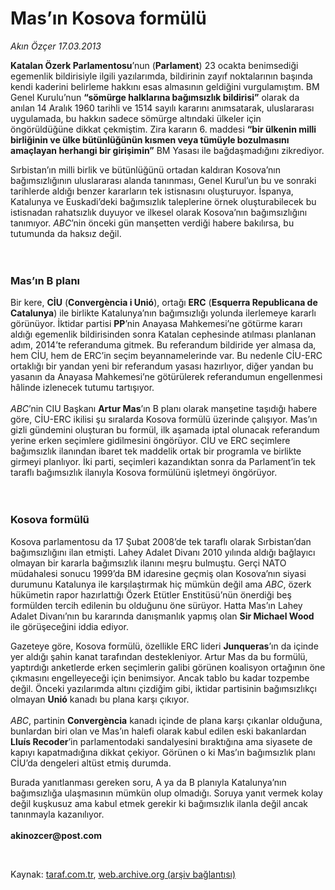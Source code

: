 # Mas’ın Kosova formülü

*Akın Özçer 17.03.2013*

<div class="yazi"><p><b>Katalan Özerk Parlamentosu</b>’nun (<b>Parlament</b>) 23 ocakta benimsediği egemenlik bildirisiyle ilgili yazılarımda, bildirinin zayıf noktalarının başında kendi kaderini belirleme hakkını esas almasının geldiğini vurgulamıştım. BM Genel Kurulu’nun <b>“sömürge halklarına bağımsızlık bildirisi”</b> olarak da anılan 14 Aralık 1960 tarihli ve 1514 sayılı kararını anımsatarak, uluslararası uygulamada, bu hakkın sadece sömürge altındaki ülkeler için öngörüldüğüne dikkat çekmiştim. Zira kararın 6. maddesi <b>“bir ülkenin milli birliğinin ve ülke bütünlüğünün kısmen veya tümüyle bozulmasını amaçlayan herhangi bir girişimin”</b> BM Yasası ile bağdaşmadığını zikrediyor. </p>
<p>Sırbistan’ın milli birlik ve bütünlüğünü ortadan kaldıran Kosova’nın bağımsızlığının uluslararası alanda tanınması, Genel Kurul’un bu ve sonraki tarihlerde aldığı benzer kararların tek istisnasını oluşturuyor. İspanya, Katalunya ve Euskadi’deki bağımsızlık taleplerine örnek oluşturabilecek bu istisnadan rahatsızlık duyuyor ve ilkesel olarak Kosova’nın bağımsızlığını tanımıyor. <i>ABC</i>’nin önceki gün manşetten verdiği habere bakılırsa, bu tutumunda da haksız değil.<br/><br/><br/></p>
<h3>Mas’ın B planı</h3>
<p>Bir kere, <b>CİU</b> (<b>Convergència i Unió</b>), ortağı <b>ERC</b> (<b>Esquerra Republicana de Catalunya</b>) ile birlikte Katalunya’nın bağımsızlığı yolunda ilerlemeye kararlı görünüyor. İktidar partisi <b>PP</b>’nin Anayasa Mahkemesi’ne götürme kararı aldığı egemenlik bildirisinden sonra Katalan cephesinde atılması planlanan adım, 2014’te referanduma gitmek. Bu referandum bildiride yer almasa da, hem CİU, hem de ERC’in seçim beyannamelerinde var. Bu nedenle CİU-ERC ortaklığı bir yandan yeni bir referandum yasası hazırlıyor, diğer yandan bu yasanın da Anayasa Mahkemesi’ne götürülerek referandumun engellenmesi hâlinde izlenecek tutumu tartışıyor.<br/><br/><i>ABC</i>’nin CIU Başkanı <b>Artur Mas</b>’ın B planı olarak manşetine taşıdığı habere göre, CİU-ERC ikilisi şu sıralarda Kosova formülü üzerinde çalışıyor. Mas’ın gizli gündemini oluşturan bu formül, ilk aşamada iptal olunacak referandum yerine erken seçimlere gidilmesini öngörüyor. CİU ve ERC seçimlere bağımsızlık ilanından ibaret tek maddelik ortak bir programla ve birlikte girmeyi planlıyor. İki parti, seçimleri kazandıktan sonra da Parlament’in tek taraflı bağımsızlık ilanıyla Kosova formülünü işletmeyi öngörüyor.<br/><br/><br/></p>
<h3>Kosova formülü</h3>
<p>Kosova parlamentosu da 17 Şubat 2008’de tek taraflı olarak Sırbistan’dan bağımsızlığını ilan etmişti. Lahey Adalet Divanı 2010 yılında aldığı bağlayıcı olmayan bir kararla bağımsızlık ilanını meşru bulmuştu. Gerçi NATO müdahalesi sonucu 1999’da BM idaresine geçmiş olan Kosova’nın siyasi durumunu Katalunya ile karşılaştırmak hiç mümkün değil ama <i>ABC</i>, özerk hükümetin rapor hazırlattığı Özerk Etütler Enstitüsü’nün önerdiği beş formülden tercih edilenin bu olduğunu öne sürüyor. Hatta Mas’ın Lahey Adalet Divanı’nın bu kararında danışmanlık yapmış olan <b>Sir Michael Wood</b> ile görüşeceğini iddia ediyor.</p>
<p>Gazeteye göre, Kosova formülü, özellikle ERC lideri <b>Junqueras</b>’ın da içinde yer aldığı şahin kanat tarafından destekleniyor. Artur Mas da bu formülü, yaptırdığı anketlerde erken seçimlerin galibi görünen koalisyon ortağının öne çıkmasını engelleyeceği için benimsiyor. Ancak tablo bu kadar tozpembe değil. Önceki yazılarımda altını çizdiğim gibi, iktidar partisinin bağımsızlıkçı olmayan <b>Unió</b> kanadı bu plana karşı çıkıyor.<br/><br/><i>ABC</i>, partinin <b>Convergència</b> kanadı içinde de plana karşı çıkanlar olduğuna, bunlardan biri olan ve Mas’ın halefi olarak kabul edilen eski bakanlardan <b>Lluís Recoder</b>’in parlamentodaki sandalyesini bıraktığına ama siyasete de kapıyı kapatmadığına dikkat çekiyor. Görünen o ki Mas’ın bağımsızlık planı CİU’da dengeleri altüst etmiş durumda. </p>
<p>Burada yanıtlanması gereken soru, A ya da B planıyla Katalunya’nın bağımsızlığa ulaşmasının mümkün olup olmadığı. Soruya yanıt vermek kolay değil kuşkusuz ama kabul etmek gerekir ki bağımsızlık ilanla değil ancak tanınmayla kazanılıyor.<br/><br/><b>akinozcer@post.com</b></p>
<p> </p>
</div>

Kaynak: [taraf.com.tr](http://www.taraf.com.tr/akin-ozcer/makale-mas-in-kosova-formulu.htm), [web.archive.org (arşiv bağlantısı)](http://web.archive.org/web/20131107095023/http://www.taraf.com.tr/akin-ozcer/makale-mas-in-kosova-formulu.htm)
